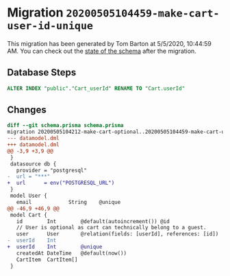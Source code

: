 # Migration `20200505104459-make-cart-user-id-unique`

This migration has been generated by Tom Barton at 5/5/2020, 10:44:59 AM.
You can check out the [state of the schema](./schema.prisma) after the migration.

## Database Steps

```sql
ALTER INDEX "public"."Cart_userId" RENAME TO "Cart.userId"
```

## Changes

```diff
diff --git schema.prisma schema.prisma
migration 20200505104212-make-cart-optional..20200505104459-make-cart-user-id-unique
--- datamodel.dml
+++ datamodel.dml
@@ -3,9 +3,9 @@
 }
 datasource db {
   provider = "postgresql"
-  url = "***"
+  url      = env("POSTGRESQL_URL")
 }
 model User {
   email            String    @unique
@@ -46,9 +46,9 @@
 model Cart {
   id        Int        @default(autoincrement()) @id
   // User is optional as cart can technically belong to a guest.
   user      User       @relation(fields: [userId], references: [id])
-  userId    Int
+  userId    Int        @unique
   createdAt DateTime   @default(now())
   CartItem  CartItem[]
 }
```


